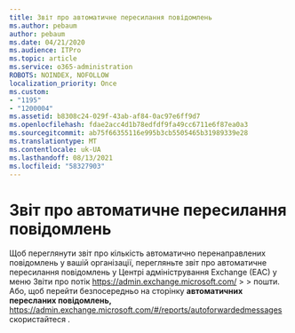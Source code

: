 ```yaml
---
title: Звіт про автоматичне пересилання повідомлень
ms.author: pebaum
author: pebaum
ms.date: 04/21/2020
ms.audience: ITPro
ms.topic: article
ms.service: o365-administration
ROBOTS: NOINDEX, NOFOLLOW
localization_priority: Once
ms.custom:
- "1195"
- "1200004"
ms.assetid: b8308c24-029f-43ab-af84-0ac97e6ff9d7
ms.openlocfilehash: fdae2acc4d1b78edfdf9fa49cc6711e6f87ea0a3
ms.sourcegitcommit: ab75f66355116e995b3cb5505465b31989339e28
ms.translationtype: MT
ms.contentlocale: uk-UA
ms.lasthandoff: 08/13/2021
ms.locfileid: "58327903"
---
```

# <a name="auto-forwarded-messages-report"></a>Звіт про автоматичне пересилання повідомлень

Щоб переглянути звіт про кількість автоматично перенаправлених повідомлень [](https://docs.microsoft.com/exchange/monitoring/mail-flow-reports/mfr-auto-forwarded-messages-report) у вашій організації, перегляньте звіт про автоматичне пересилання повідомлень у Центрі адміністрування Exchange (EAC) у меню Звіти про потік <https://admin.exchange.microsoft.com/> \>  \> пошти. Або, щоб перейти безпосередньо на сторінку **автоматичних пересланих повідомлень,** <https://admin.exchange.microsoft.com/#/reports/autoforwardedmessages> скористайтеся .
  